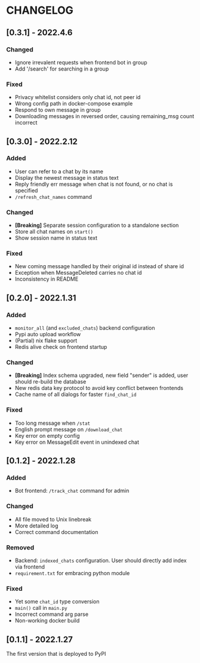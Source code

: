 # CHANGELOG

## [0.3.1] - 2022.4.6

### Changed
- Ignore irrevalent requests when frontend bot in group
- Add '/search' for searching in a group

### Fixed
- Privacy whitelist considers only chat id, not peer id
- Wrong config path in docker-compose example
- Respond to own message in group
- Downloading messages in reversed order, causing remaining_msg count incorrect

## [0.3.0] - 2022.2.12

### Added
- User can refer to a chat by its name
- Display the newest message in status text
- Reply friendly err message when chat is not found, or no chat is specified
- `/refresh_chat_names` command

### Changed
- **[Breaking]** Separate session configuration to a standalone section
- Store all chat names on `start()`
- Show session name in status text

### Fixed
- New coming message handled by their original id instead of share id
- Exception when MessageDeleted carries no chat id
- Inconsistency in README

## [0.2.0] - 2022.1.31

### Added
- `monitor_all` (and `excluded_chats`) backend configuration
- Pypi auto upload workflow
- (Partial) nix flake support
- Redis alive check on frontend startup

### Changed
- **[Breaking]** Index schema upgraded, new field "sender" is added, user should re-build the database
- New redis data key protocol to avoid key conflict between frontends
- Cache name of all dialogs for faster `find_chat_id`

### Fixed
- Too long message when `/stat`
- English prompt message on `/download_chat`
- Key error on empty config
- Key error on MessageEdit event in unindexed chat

## [0.1.2] - 2022.1.28

### Added
- Bot frontend: `/track_chat` command for admin

### Changed
- All file moved to Unix linebreak
- More detailed log
- Correct command documentation

### Removed
- Backend: `indexed_chats` configuration. User should directly add index via frontend
- `requirement.txt` for embracing python module

### Fixed
- Yet some `chat_id` type conversion
- `main()` call in `main.py`
- Incorrect command arg parse
- Non-working docker build

## [0.1.1] - 2022.1.27

The first version that is deployed to PyPI
